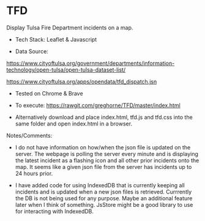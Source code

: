# TFD

Display Tulsa Fire Department incidents on a map.

* Tech Stack: Leaflet & Javascript

* Data Source: 

https://www.cityoftulsa.org/government/departments/information-technology/open-tulsa/open-tulsa-dataset-list/

https://www.cityoftulsa.org/apps/opendata/tfd_dispatch.jsn

* Tested on Chrome & Brave

* To execute: https://rawgit.com/greghorne/TFD/master/index.html

* Alternatively download and place index.html, tfd.js and tfd.css into the same folder and open index.html in a browser.


Notes/Comments:

* I do not have information on how/when the json file is updated on the server.  The webpage is polling the server every minute and is displaying the latest incident as a flashing icon and all other prior incidents onto the map.  It seems like a given json file from the server has incidents up to 24 hours prior.

* I have added code for using IndexedDB that is currently keeping all incidents and is updated when a new json files is retrieved.  Currrently the DB is not being used for any purpose.  Maybe an additional feature later when I think of something.  JsStore might be a good library to use for interacting with IndexedDB.




